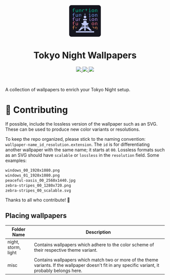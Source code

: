 <div align="center">
	<img src="./theme-icon.png" width="100" alt="Tokyo Night Icon"/>
	<h1>Tokyo Night Wallpapers</h1>
	<a href="https://github.com/tokyo-night/wallpapers/stargazers">
		<img src="https://img.shields.io/github/stars/tokyo-night/wallpapers.svg?style=for-the-badge&labelColor=24283b&color=73daca"/>
	</a>
	<a href="https://github.com/tokyo-night/wallpapers/issues">
		<img src="https://img.shields.io/github/issues/tokyo-night/wallpapers?style=for-the-badge&labelColor=24283b&color=ff9e64"/>
	</a>
	<a href="https://github.com/tokyo-night/wallpapers/blob/main/LICENSE.txt">
		<img src="https://img.shields.io/static/v1.svg?style=for-the-badge&label=License&message=MIT&colorA=24283b&colorB=7aa2f7"/>
	</a>
</div>

&nbsp;

A collection of wallpapers to enrich your Tokyo Night setup.

# :handshake: Contributing
If possible, include the lossless version of the wallpaper such as an SVG. These can be used to produce new color variants or resolutions.

To keep the repo organized, please stick to the naming convention: `wallpaper-name_id_resolution.extension`. The `id` is for differentiating another wallpaper with the same name; it starts at `00`. Lossless formats such as an SVG should have `scalable` or `lossless` in the `resolution` field. Some examples:

```
windows_00_1920x1080.png
windows_01_1920x1080.png
peaceful-oasis_00_2560x1440.jpg
zebra-stripes_00_1280x720.png
zebra-stripes_00_scalable.svg
```

Thanks to all who contribute! :pray:

## Placing wallpapers
| Folder Name | Description |
| ----------- | ----------- |
| night, storm, light | Contains wallpapers which adhere to the color scheme of their respective theme variant. |
| misc | Contains wallpapers which match two or more of the theme variants. If the wallpaper doesn't fit in any specific variant, it probably belongs here. |
